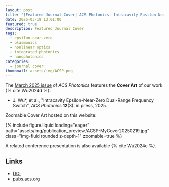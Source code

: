 ```yaml
---
layout: post
title: "[Featured Journal Cover] ACS Photonics: Intracavity Epsilon-Near-Zero Dual-Range Frequency Switch"
date: 2025-03-19 13:01:00
featured: true
description: Featured Journal Cover
tags:
  - epsilon-near-zero
  - plasmonics
  - nonlinear optics
  - integrated photonics
  - nanophotonics
categories:
  - journal cover
thumbnail: assets/img/ACSP.png
---
```


The [March 2025 issue](https://pubs.acs.org/toc/apchd5/12/3) of _ACS Photonics_ features the **Cover Art** of our work {% cite Wu2024d %}:

- J. Wu*, et al., "Intracavity Epsilon-Near-Zero Dual-Range Frequency Switch", _ACS Photonics_ **12**(3): in press, 2025.

Zoomable Cover Art hosted on this website:

<div class="row mt-3">
    <div class="col-sm mt-3 mt-md-0">
        {% include figure.liquid loading="eager" path="assets/img/publication_preview/ACSP-MyCover20250219.jpg" class="img-fluid rounded z-depth-1" zoomable=true %}
    </div>
</div>

A related conference presentation is also available {% cite Wu2024c %}.

## Links

- [DOI](https://doi.org/10.1021/acsphotonics.4c01322)
- [pubs.acs.org](https://pubs.acs.org/cms/10.1021/apchd5.2025.12.issue-3/asset/apchd5.2025.12.issue-3.xlargecover.jpg)
